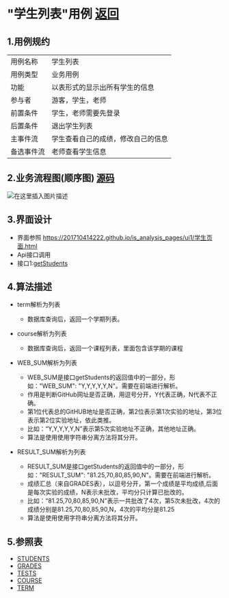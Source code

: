 # "学生列表"用例  [返回](../README.md)
## 1.用例规约
<table>
<tr>
 <td>用例名称</td>
 <td>学生列表</td>
</tr>
<tr>
 <td>用例类型</td>
 <td>业务用例</td>
</tr>
<tr>
 <td>功能</td>
 <td>以表形式的显示出所有学生的信息</td>
</tr>
<tr>
 <td>参与者</td>
 <td>游客，学生，老师</td>
</tr>
<tr>
 <td>前置条件</td>
 <td>学生，老师需要先登录</td>
</tr>
<tr>
 <td>后置条件</td>
 <td>退出学生列表</td>
</tr>
<tr>
 <td>主事件流</td>
 <td>学生查看自己的成绩，修改自己的信息</td>
</tr>
<tr>
 <td>备选事件流</td>
 <td>老师查看学生信息</td>
</tr>
</table>

## 2.业务流程图(顺序图)  [源码](../源码/3.puml)
![在这里插入图片描述](https://img-blog.csdnimg.cn/20200525182541445.png?x-oss-process=image/watermark,type_ZmFuZ3poZW5naGVpdGk,shadow_10,text_aHR0cHM6Ly9ibG9nLmNzZG4ubmV0L3hpb25nZGF5YQ==,size_16,color_FFFFFF,t_70)
## 3.界面设计
- 界面参照 https://201710414222.github.io/is_analysis_pages/ui1/学生页面.html
- Api接口调用
 - 接口1:[getStudents](../接口/getStudents.md)
## 4.算法描述

- term解析为列表 
  - 数据库查询后，返回一个学期列表。
 
- course解析为列表 
  - 数据库查询后，返回一个课程列表，里面包含该学期的课程
 
- WEB_SUM解析为列表  
  - WEB_SUM是接口getStudents的返回值中的一部分，形如："WEB_SUM": "Y,Y,Y,Y,Y,N"。需要在前端进行解析。  
  - 作用是判断GitHub网址是否正确，用逗号分开，Y代表正确，N代表不正确。  
  - 第1位代表总的GitHUB地址是否正确，第2位表示第1次实验的地址，第3位表示第2位实验地址，依此类推。
  - 比如：“Y,Y,Y,Y,Y,N”表示第5次实验地址不正确，其他地址正确。  
  - 算法是使用使用字符串分离方法将其分开。
  
- RESULT_SUM解析为列表
    - RESULT_SUM是接口getStudents的返回值中的一部分，形如："RESULT_SUM": "81.25,70,80,85,90,N"。需要在前端进行解析。
    - 成绩汇总（来自GRADES表），以逗号分开，第一个成绩是平均成绩,后面是每次实验的成绩，N表示未批改，平均分只计算已批改的。    
    - 比如：“81.25,70,80,85,90,N”表示一共批改了4次，第5次未批改，4次的成绩分别是81.25,70,80,85,90,N，4次的平均分是81.25
    - 算法是使用使用字符串分离方法将其分开。
## 5.参照表
- [STUDENTS](../数据库设计.md)
- [GRADES](../数据库设计.md)
- [TESTS](../数据库设计.md)
- [COURSE](../数据库设计.md)
- [TERM](../数据库设计.md)
